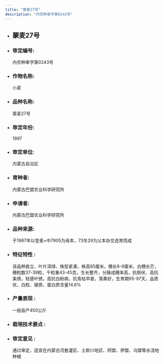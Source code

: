 ```yaml
---
title: "蒙麦27号"
description: "内农种审字第0243号"
---
```

* ## 蒙麦27号
* ###  审定编号:  
   内农种审字第0243号

*  ### 作物名称:  
   小麦

*   ###  品种名称: 
    蒙麦27号

*   ### 审定年份: 
    1997

*   ### 审定单位:  
    内蒙古自治区

*   ### 育种者:  
    内蒙古巴盟农业科学研究所

*   ### 申请者:  
    内蒙古巴盟农业科学研究所

*   ### 品种来源:  
    于1987年以登麦×中7905为母本，73冬29为父本杂交选育而成


*   ### 特征特性 : 
    该品种直立、叶片深绿、株型紧凑，株高85厘米，穗长8-9厘米，白穗长芒，穗粒数37-39粒，千粒重43-45克，生长整齐，分蘖成穗率高，抗倒伏、高抗条锈，轻感叶锈，高抗白粉病，抗青枯早衰，落黄好，生育期95-97天，品质优，白粒、硬质、蛋白质含量14.6%


*   ### 产量表现 : 
    一般亩产450公斤


*   ### 栽培技术要点 : 
    

*   ### 审定意见 : 
    通过审定，适宜在内蒙古河套灌区、土默川地区、阿盟、伊盟、乌盟等水浇地种植

